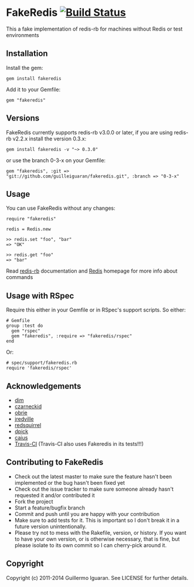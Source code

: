 # FakeRedis [![Build Status](https://secure.travis-ci.org/guilleiguaran/fakeredis.png)](http://travis-ci.org/guilleiguaran/fakeredis)
This a fake implementation of redis-rb for machines without Redis or test environments


## Installation

Install the gem:

    gem install fakeredis

Add it to your Gemfile:

    gem "fakeredis"


## Versions

FakeRedis currently supports redis-rb v3.0.0 or later, if you are using
redis-rb v2.2.x install the version 0.3.x:

    gem install fakeredis -v "~> 0.3.0"

or use the branch 0-3-x on your Gemfile:

    gem "fakeredis", :git => "git://github.com/guilleiguaran/fakeredis.git", :branch => "0-3-x"


## Usage

You can use FakeRedis without any changes:

    require "fakeredis"
    
    redis = Redis.new
    
    >> redis.set "foo", "bar"
    => "OK"
    
    >> redis.get "foo"
    => "bar"

Read [redis-rb](https://github.com/ezmobius/redis-rb) documentation and
[Redis](http://redis.io) homepage for more info about commands

## Usage with RSpec

Require this either in your Gemfile or in RSpec's support scripts. So either: 

    # Gemfile
    group :test do
      gem "rspec"
      gem "fakeredis", :require => "fakeredis/rspec"
    end

Or:

    # spec/support/fakeredis.rb
    require 'fakeredis/rspec'

## Acknowledgements

* [dim](https://github.com/dim)
* [czarneckid](https://github.com/czarneckid)
* [obrie](https://github.com/obrie)
* [jredville](https://github.com/jredville)
* [redsquirrel](https://github.com/redsquirrel)
* [dpick](https://github.com/dpick)
* [caius](https://github.com/caius) 
* [Travis-CI](http://travis-ci.org/) (Travis-CI also uses Fakeredis in its tests!!!)


## Contributing to FakeRedis

* Check out the latest master to make sure the feature hasn't been implemented or the bug hasn't been fixed yet
* Check out the issue tracker to make sure someone already hasn't requested it and/or contributed it
* Fork the project
* Start a feature/bugfix branch
* Commit and push until you are happy with your contribution
* Make sure to add tests for it. This is important so I don't break it in a future version unintentionally.
* Please try not to mess with the Rakefile, version, or history. If you want to have your own version, or is otherwise necessary, that is fine, but please isolate to its own commit so I can cherry-pick around it.


## Copyright

Copyright (c) 2011-2014 Guillermo Iguaran. See LICENSE for
further details.
